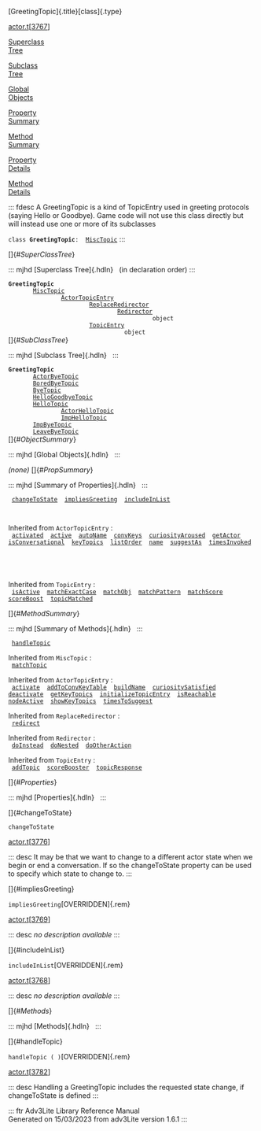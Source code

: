 [GreetingTopic]{.title}[class]{.type}

[actor.t](../file/actor.t.html)\[[3767](../source/actor.t.html#3767)\]

[Superclass\
Tree](#_SuperClassTree_)

[Subclass\
Tree](#_SubClassTree_)

[Global\
Objects](#_ObjectSummary_)

[Property\
Summary](#_PropSummary_)

[Method\
Summary](#_MethodSummary_)

[Property\
Details](#_Properties_)

[Method\
Details](#_Methods_)

::: fdesc
A GreetingTopic is a kind of TopicEntry used in greeting protocols
(saying Hello or Goodbye). Game code will not use this class directly
but will instead use one or more of its subclasses

`class `**`GreetingTopic`**` :   `[`MiscTopic`](../object/MiscTopic.html)
:::

[]{#_SuperClassTree_}

::: mjhd
[Superclass Tree]{.hdln}   (in declaration order)
:::

**`GreetingTopic`**\
`         `[`MiscTopic`](../object/MiscTopic.html)\
`                 `[`ActorTopicEntry`](../object/ActorTopicEntry.html)\
`                         `[`ReplaceRedirector`](../object/ReplaceRedirector.html)\
`                                 `[`Redirector`](../object/Redirector.html)\
`                                         object`\
`                         `[`TopicEntry`](../object/TopicEntry.html)\
`                                 object`\
[]{#_SubClassTree_}

::: mjhd
[Subclass Tree]{.hdln}  
:::

**`GreetingTopic`**\
`         `[`ActorByeTopic`](../object/ActorByeTopic.html)\
`         `[`BoredByeTopic`](../object/BoredByeTopic.html)\
`         `[`ByeTopic`](../object/ByeTopic.html)\
`         `[`HelloGoodbyeTopic`](../object/HelloGoodbyeTopic.html)\
`         `[`HelloTopic`](../object/HelloTopic.html)\
`                 `[`ActorHelloTopic`](../object/ActorHelloTopic.html)\
`                 `[`ImpHelloTopic`](../object/ImpHelloTopic.html)\
`         `[`ImpByeTopic`](../object/ImpByeTopic.html)\
`         `[`LeaveByeTopic`](../object/LeaveByeTopic.html)\
[]{#_ObjectSummary_}

::: mjhd
[Global Objects]{.hdln}  
:::

*(none)* []{#_PropSummary_}

::: mjhd
[Summary of Properties]{.hdln}  
:::

` `[`changeToState`](#changeToState)`  `[`impliesGreeting`](#impliesGreeting)`  `[`includeInList`](#includeInList)`  `

` `

Inherited from `ActorTopicEntry` :\
` `[`activated`](../object/ActorTopicEntry.html#activated)`  `[`active`](../object/ActorTopicEntry.html#active)`  `[`autoName`](../object/ActorTopicEntry.html#autoName)`  `[`convKeys`](../object/ActorTopicEntry.html#convKeys)`  `[`curiosityAroused`](../object/ActorTopicEntry.html#curiosityAroused)`  `[`getActor`](../object/ActorTopicEntry.html#getActor)`  `[`isConversational`](../object/ActorTopicEntry.html#isConversational)`  `[`keyTopics`](../object/ActorTopicEntry.html#keyTopics)`  `[`listOrder`](../object/ActorTopicEntry.html#listOrder)`  `[`name`](../object/ActorTopicEntry.html#name)`  `[`suggestAs`](../object/ActorTopicEntry.html#suggestAs)`  `[`timesInvoked`](../object/ActorTopicEntry.html#timesInvoked)`  `

` `

` `

Inherited from `TopicEntry` :\
` `[`isActive`](../object/TopicEntry.html#isActive)`  `[`matchExactCase`](../object/TopicEntry.html#matchExactCase)`  `[`matchObj`](../object/TopicEntry.html#matchObj)`  `[`matchPattern`](../object/TopicEntry.html#matchPattern)`  `[`matchScore`](../object/TopicEntry.html#matchScore)`  `[`scoreBoost`](../object/TopicEntry.html#scoreBoost)`  `[`topicMatched`](../object/TopicEntry.html#topicMatched)`  `

[]{#_MethodSummary_}

::: mjhd
[Summary of Methods]{.hdln}  
:::

` `[`handleTopic`](#handleTopic)`  `

Inherited from `MiscTopic` :\
` `[`matchTopic`](../object/MiscTopic.html#matchTopic)`  `

Inherited from `ActorTopicEntry` :\
` `[`activate`](../object/ActorTopicEntry.html#activate)`  `[`addToConvKeyTable`](../object/ActorTopicEntry.html#addToConvKeyTable)`  `[`buildName`](../object/ActorTopicEntry.html#buildName)`  `[`curiositySatisfied`](../object/ActorTopicEntry.html#curiositySatisfied)`  `[`deactivate`](../object/ActorTopicEntry.html#deactivate)`  `[`getKeyTopics`](../object/ActorTopicEntry.html#getKeyTopics)`  `[`initializeTopicEntry`](../object/ActorTopicEntry.html#initializeTopicEntry)`  `[`isReachable`](../object/ActorTopicEntry.html#isReachable)`  `[`nodeActive`](../object/ActorTopicEntry.html#nodeActive)`  `[`showKeyTopics`](../object/ActorTopicEntry.html#showKeyTopics)`  `[`timesToSuggest`](../object/ActorTopicEntry.html#timesToSuggest)`  `

Inherited from `ReplaceRedirector` :\
` `[`redirect`](../object/ReplaceRedirector.html#redirect)`  `

Inherited from `Redirector` :\
` `[`doInstead`](../object/Redirector.html#doInstead)`  `[`doNested`](../object/Redirector.html#doNested)`  `[`doOtherAction`](../object/Redirector.html#doOtherAction)`  `

Inherited from `TopicEntry` :\
` `[`addTopic`](../object/TopicEntry.html#addTopic)`  `[`scoreBooster`](../object/TopicEntry.html#scoreBooster)`  `[`topicResponse`](../object/TopicEntry.html#topicResponse)`  `

[]{#_Properties_}

::: mjhd
[Properties]{.hdln}  
:::

[]{#changeToState}

`changeToState`

[actor.t](../file/actor.t.html)\[[3776](../source/actor.t.html#3776)\]

::: desc
It may be that we want to change to a different actor state when we
begin or end a conversation. If so the changeToState property can be
used to specify which state to change to.
:::

[]{#impliesGreeting}

`impliesGreeting`[OVERRIDDEN]{.rem}

[actor.t](../file/actor.t.html)\[[3769](../source/actor.t.html#3769)\]

::: desc
*no description available*
:::

[]{#includeInList}

`includeInList`[OVERRIDDEN]{.rem}

[actor.t](../file/actor.t.html)\[[3768](../source/actor.t.html#3768)\]

::: desc
*no description available*
:::

[]{#_Methods_}

::: mjhd
[Methods]{.hdln}  
:::

[]{#handleTopic}

`handleTopic ( )`[OVERRIDDEN]{.rem}

[actor.t](../file/actor.t.html)\[[3782](../source/actor.t.html#3782)\]

::: desc
Handling a GreetingTopic includes the requested state change, if
changeToState is defined
:::

::: ftr
Adv3Lite Library Reference Manual\
Generated on 15/03/2023 from adv3Lite version 1.6.1
:::
